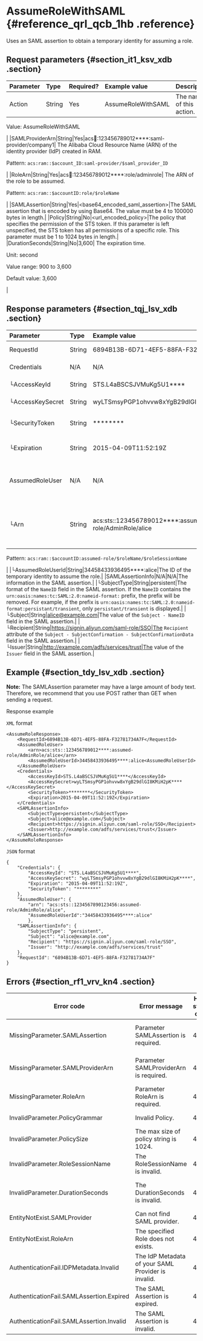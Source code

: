 # AssumeRoleWithSAML {#reference_qrl_qcb_1hb .reference}

Uses an SAML assertion to obtain a temporary identity for assuming a role.

## Request parameters {#section_it1_ksv_xdb .section}

|Parameter|Type|Required?|Example value|Description|
|:--------|:---|:--------|:------------|:----------|
|Action|String|Yes|AssumeRoleWithSAML| The name of this action.

 Value: AssumeRoleWithSAML

 |
|SAMLProviderArn|String|Yes|acs:ram::123456789012\*\*\*\*:saml-provider/company1| The Alibaba Cloud Resource Name \(ARN\) of the identity provider \(IdP\) created in RAM.

 Pattern: `acs:ram::$account_ID:saml-provider/$saml_provider_ID`

 |
|RoleArn|String|Yes|acs:ram::123456789012\*\*\*\*:role/adminrole| The ARN of the role to be assumed.

 Pattern: `acs:ram::$accountID:role/$roleName`

 |
|SAMLAssertion|String|Yes|<base64\_encoded\_saml\_assertion\>|The SAML assertion that is encoded by using Base64. The value must be 4 to 100000 bytes in length.|
|Policy|String|No|<url\_encoded\_policy\>|The policy that specifies the permission of the STS token. If this parameter is left unspecified, the STS token has all permissions of a specific role. This parameter must be 1 to 1024 bytes in length.|
|DurationSeconds|String|No|3,600| The expiration time.

 Unit: second

 Value range: 900 to 3,600

 Default value: 3,600

 |

## Response parameters {#section_tqj_lsv_xdb .section}

|Parameter|Type|Example value|Description|
|:--------|:---|:------------|:----------|
|RequestId|String|6894B13B-6D71-4EF5-88FA-F32781734A7F|The request ID.|
|Credentials|N/A|N/A|The access credential.|
|└AccessKeyId|String|STS.L4aBSCSJVMuKg5U1\*\*\*\*|The acces key ID.|
|└AccessKeySecret|String|wyLTSmsyPGP1ohvvw8xYgB29dlGI8KMiH2pK\*\*\*\*|The access key secret.|
|└SecurityToken|String|\*\*\*\*\*\*\*\*|The security token.|
|└Expiration|String|2015-04-09T11:52:19Z|The expiration time.|
|AssumedRoleUser|N/A|N/A|The temporary identity to assume the role.|
|└Arn|String|acs:sts::123456789012\*\*\*\*:assumed-role/AdminRole/alice| The ARN of the temporary identity to assume the role.

 Pattern: `acs:ram::$accountID:assumed-role/$roleName/$roleSessionName`

 |
|└AssumedRoleUserId|String|34458433936495\*\*\*\*:alice|The ID of the temporary identity to assume the role.|
|SAMLAssertionInfo|N/A|N/A|The information in the SAML assertion.|
|└SubjectType|String|persistent|The format of the `NameID` field in the SAML assertion. If the `NameID` contains the `urn:oasis:names:tc:SAML:2.0:nameid-format:` prefix, the prefix will be removed. For example, if the prefix is `urn:oasis:names:tc:SAML:2.0:nameid-format:persistant/transient`, only `persistant/transient` is displayed.|
|└Subject|String|alice@example.com|The value of the `Subject - NameID` field in the SAML assertion.|
|└Recipient|String|https://signin.aliyun.com/saml-role/SSO|The `Recipient` attribute of the `Subject - SubjectConfirmation - SubjectConfirmationData` field in the SAML assertion.|
|└Issuer|String|http://example.com/adfs/services/trust|The value of the `Issuer` field in the SAML assertion.|

## Example {#section_tdy_lsv_xdb .section}

**Note:** The SAMLAssertion parameter may have a large amount of body text. Therefore, we recommend that you use POST rather than GET when sending a request.

Response example

`XML` format

``` {#codeblock_c3r_m4i_fh0}
<AssumeRoleResponse>
    <RequestId>6894B13B-6D71-4EF5-88FA-F32781734A7F</RequestId>
    <AssumedRoleUser>
        <arn>acs:sts::123456789012****:assumed-role/AdminRole/alice</arn>
        <AssumedRoleUserId>34458433936495****:alice<AssumedRoleUserId>
    </AssumedRoleUser>
    <Credentials>
        <AccessKeyId>STS.L4aBSCSJVMuKg5U1****</AccessKeyId>
        <AccessKeySecret>wyLTSmsyPGP1ohvvw8xYgB29dlGI8KMiH2pK****</AccessKeySecret>
        <SecurityToken>********</SecurityToken>    
        <Expiration>2015-04-09T11:52:19Z</Expiration>
    </Credentials>
    <SAMLAssertionInfo>
        <SubjectType>persistent</SubjectType>
        <Subject>alice@example.com</Subject>
        <Recipient>https://signin.aliyun.com/saml-role/SSO</Recipient>
        <Issuer>http://example.com/adfs/services/trust</Issuer>
    </SAMLAssertionInfo>
</AssumeRoleResponse>         
```

`JSON` format

``` {#codeblock_xqh_oe6_8se}
{
    "Credentials": {
        "AccessKeyId": "STS.L4aBSCSJVMuKg5U1****",
        "AccessKeySecret": "wyLTSmsyPGP1ohvvw8xYgB29dlGI8KMiH2pK****",
        "Expiration": "2015-04-09T11:52:19Z",
        "SecurityToken": "********"
    },
    "AssumedRoleUser": {
        "arn": "acs:sts::1234567890123456:assumed-role/AdminRole/alice",
        "AssumedRoleUserId":"34458433936495****:alice"
        },
    "SAMLAssertionInfo": {
        "SubjectType": "persistent",
        "Subject": "alice@example.com",
        "Recipient": "https://signin.aliyun.com/saml-role/SSO",
        "Issuer": "http://example.com/adfs/services/trust"
    },
    "RequestId": "6894B13B-6D71-4EF5-88FA-F32781734A7F"
}         
```

## Errors {#section_rf1_vrv_kn4 .section}

|Error code|Error message|HTTP status code|Meaning|
|----------|-------------|----------------|-------|
|MissingParameter.SAMLAssertion|Parameter SAMLAssertion is required.|400|The SAMLAssertion parameter is required.|
|MissingParameter.SAMLProviderArn|Parameter SAMLProviderArn is required.|400|The SAMLProviderArn parameter is required.|
|MissingParameter.RoleArn|Parameter RoleArn is required.|400|The RoleArn parameter is required.|
|InvalidParameter.PolicyGrammar|Invalid Policy.|400|The policy is invalid.|
|InvalidParameter.PolicySize|The max size of policy string is 1024.|400|The policy cannot exceed 1024 bytes.|
|InvalidParameter.RoleSessionName|The RoleSessionName is invalid.|400|The role session name is invalid.|
|InvalidParameter.DurationSeconds|The DurationSeconds is invalid.|400|The DurationSeconds parameter is invalid.|
|EntityNotExist.SAMLProvider|Can not find SAML provider.|404|The SAML IdP does not exist.|
|EntityNotExist.RoleArn|The specified Role does not exists.|404|The specified role does not exist.|
|AuthenticationFail.IDPMetadata.Invalid|The IdP Metadata of your SAML Provider is invalid.|401|The metadata of your SAML IdP is invalid.|
|AuthenticationFail.SAMLAssertion.Expired|The SAML Assertion is expired.|401|The SAML assertion has expired.|
|AuthenticationFail.SAMLAssertion.Invalid|The SAML Assertion is invalid.|401|The SAML assertion is invalid.|


